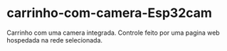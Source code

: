 # carrinho-com-camera-Esp32cam
Carrinho com uma camera integrada. Controle feito por uma pagina web hospedada na rede selecionada.
